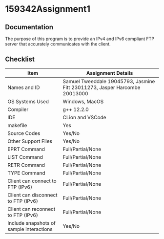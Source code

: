 # 159342Assignment1 
## Documentation
The purpose of this program is to provide an IPv4 and IPv6 compliant FTP server that accurately communicates with the client.

## Checklist
|      Item                                |     Assignment Details |
| -----------------------------------------|  -----------------  |
| Names and ID                             | Samuel Tweeddale 19045793, Jasmine Fitt 23011273, Jasper Harcombe 20013000 | 
| OS Systems Used                          | Windows, MacOS | 
| Compiler                                 | g++ 12.2.0 | 
| IDE                                      |  CLion and VSCode |
| makefile                                 | Yes |
| Source Codes                             | Yes/No |
| Other Support Files                      | Yes/No |
| EPRT Command                             | Full/Partial/None |
| LIST Command                             | Full/Partial/None | 
| RETR Command                             | Full/Partial/None | 
| TYPE Command                             | Full/Partial/None | 
| Client can connect to FTP (IPv6)         | Full/Partial/None | 
| Client can disconnect to FTP (IPv6)      | Full/Partial/None | 
| Client can reconnect to FTP (IPv6)       | Full/Partial/None | 
| Include snapshots of sample interactions | Yes/No |

